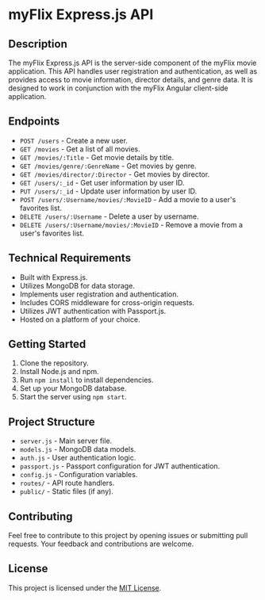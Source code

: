 # myFlix Express.js API

## Description

The myFlix Express.js API is the server-side component of the myFlix movie application. This API handles user registration and authentication, as well as provides access to movie information, director details, and genre data. It is designed to work in conjunction with the myFlix Angular client-side application.

## Endpoints

- `POST /users` - Create a new user.
- `GET /movies` - Get a list of all movies.
- `GET /movies/:Title` - Get movie details by title.
- `GET /movies/genre/:GenreName` - Get movies by genre.
- `GET /movies/director/:Director` - Get movies by director.
- `GET /users/:_id` - Get user information by user ID.
- `PUT /users/:_id` - Update user information by user ID.
- `POST /users/:Username/movies/:MovieID` - Add a movie to a user's favorites list.
- `DELETE /users/:Username` - Delete a user by username.
- `DELETE /users/:Username/movies/:MovieID` - Remove a movie from a user's favorites list.

## Technical Requirements

- Built with Express.js.
- Utilizes MongoDB for data storage.
- Implements user registration and authentication.
- Includes CORS middleware for cross-origin requests.
- Utilizes JWT authentication with Passport.js.
- Hosted on a platform of your choice.

## Getting Started

1. Clone the repository.
2. Install Node.js and npm.
3. Run `npm install` to install dependencies.
4. Set up your MongoDB database.
5. Start the server using `npm start`.

## Project Structure

- `server.js` - Main server file.
- `models.js` - MongoDB data models.
- `auth.js` - User authentication logic.
- `passport.js` - Passport configuration for JWT authentication.
- `config.js` - Configuration variables.
- `routes/` - API route handlers.
- `public/` - Static files (if any).

## Contributing

Feel free to contribute to this project by opening issues or submitting pull requests. Your feedback and contributions are welcome.

## License

This project is licensed under the [MIT License](LICENSE).
